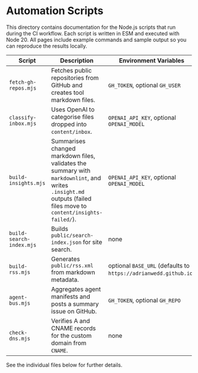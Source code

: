 # Automation Scripts


This directory contains documentation for the Node.js scripts that run during the CI workflow. Each script is written in ESM and executed with Node 20.
All pages include example commands and sample output so you can reproduce the results locally.

| Script               | Description                                                              | Environment Variables                     |
| -------------------- | ------------------------------------------------------------------------ | ----------------------------------------- |
| `fetch-gh-repos.mjs` | Fetches public repositories from GitHub and creates tool markdown files. | `GH_TOKEN`, optional `GH_USER`            |
| `classify-inbox.mjs` | Uses OpenAI to categorise files dropped into `content/inbox`.            | `OPENAI_API_KEY`, optional `OPENAI_MODEL` |
| `build-insights.mjs` | Summarises changed markdown files, validates the summary with `markdownlint`, and writes `.insight.md` outputs (failed files move to `content/insights-failed/`). | `OPENAI_API_KEY`, optional `OPENAI_MODEL` |
| `build-search-index.mjs` | Builds `public/search-index.json` for site search. | none |
| `build-rss.mjs` | Generates `public/rss.xml` from markdown metadata. | optional `BASE_URL` (defaults to `https://adrianwedd.github.io`) |
| `agent-bus.mjs`      | Aggregates agent manifests and posts a summary issue on GitHub.          | `GH_TOKEN`, optional `GH_REPO`            |
| `check-dns.mjs`      | Verifies A and CNAME records for the custom domain from `CNAME`. | none |

See the individual files below for further details.
